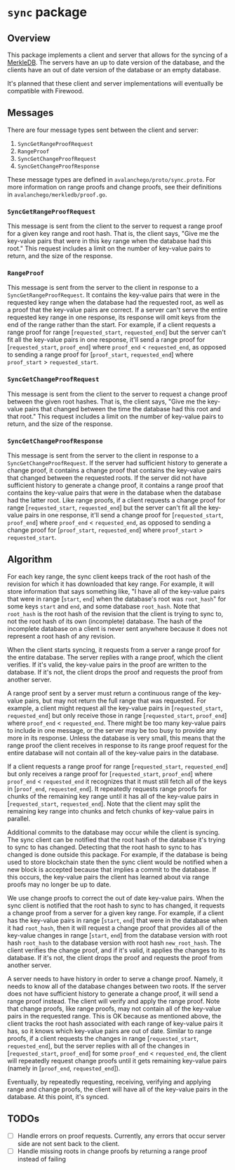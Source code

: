 # `sync` package

## Overview

This package implements a client and server that allows for the syncing of a [MerkleDB](../merkledb/README.md). The servers have an up to date version of the database, and the clients have an out of date version of the database or an empty database.

It's planned that these client and server implementations will eventually be compatible with Firewood.

## Messages

There are four message types sent between the client and server:

1. `SyncGetRangeProofRequest`
2. `RangeProof`
3. `SyncGetChangeProofRequest`
4. `SyncGetChangeProofResponse`

These message types are defined in `avalanchego/proto/sync.proto`.
For more information on range proofs and change proofs, see their definitions in `avalanchego/merkledb/proof.go`.

### `SyncGetRangeProofRequest`

This message is sent from the client to the server to request a range proof for a given key range and root hash. That is, the client says, "Give me the key-value pairs that were in this key range when the database had this root." This request includes a limit on the number of key-value pairs to return, and the size of the response.

### `RangeProof`

This message is sent from the server to the client in response to a `SyncGetRangeProofRequest`. It contains the key-value pairs that were in the requested key range when the database had the requested root, as well as a proof that the key-value pairs are correct. If a server can't serve the entire requested key range in one response, its response will omit keys from the end of the range rather than the start. For example, if a client requests a range proof for range [`requested_start`, `requested_end`] but the server can't fit all the key-value pairs in one response, it'll send a range proof for [`requested_start`, `proof_end`] where `proof_end` < `requested_end`, as opposed to sending a range proof for [`proof_start`, `requested_end`] where `proof_start` > `requested_start`.

### `SyncGetChangeProofRequest`

This message is sent from the client to the server to request a change proof between the given root hashes. That is, the client says, "Give me the key-value pairs that changed between the time the database had this root and that root." This request includes a limit on the number of key-value pairs to return, and the size of the response.

### `SyncGetChangeProofResponse`

This message is sent from the server to the client in response to a `SyncGetChangeProofRequest`. If the server had sufficient history to generate a change proof, it contains a change proof that contains the key-value pairs that changed between the requested roots. If the server did not have sufficient history to generate a change proof, it contains a range proof that contains the key-value pairs that were in the database when the database had the latter root. Like range proofs, if a client requests a change proof for range [`requested_start`, `requested_end`] but the server can't fit all the key-value pairs in one response, it'll send a change proof for [`requested_start`, `proof_end`] where `proof_end` < `requested_end`, as opposed to sending a change proof for [`proof_start`, `requested_end`] where `proof_start` > `requested_start`.

## Algorithm

For each key range, the sync client keeps track of the root hash of the revision for which it has downloaded that key range. For example, it will store information that says something like, "I have all of the key-value pairs that were in range [`start`, `end`] when the database's root was `root_hash`" for some keys `start` and `end`, and some database `root_hash`. Note that `root_hash` is the root hash of the revision that the client is trying to sync to, not the root hash of its own (incomplete) database. The hash of the incomplete database on a client is never sent anywhere because it does not represent a root hash of any revision.

When the client starts syncing, it requests from a server a range proof for the entire database. The server replies with a range proof, which the client verifies. If it's valid, the key-value pairs in the proof are written to the database. If it's not, the client drops the proof and requests the proof from another server. 

A range proof sent by a server must return a continuous range of the key-value pairs, but may not return the full range that was requested. For example, a client might request all the key-value pairs in [`requested_start`, `requested_end`] but only receive those in range [`requested_start`, `proof_end`] where `proof_end` < `requested_end`. There might be too many key-value pairs to include in one message, or the server may be too busy to provide any more in its response. Unless the database is very small, this means that the range proof the client receives in response to its range proof request for the entire database will not contain all of the key-value pairs in the database.

If a client requests a range proof for range [`requested_start`, `requested_end`] but only receives a range proof for [`requested_start`, `proof_end`] where `proof_end` < `requested_end` it recognizes that it must still fetch all of the keys in [`proof_end`, `requested_end`]. It repeatedly requests range proofs for chunks of the remaining key range until it has all of the key-value pairs in [`requested_start`, `requested_end`]. Note that the client may split the remaining key range into chunks and fetch chunks of key-value pairs in parallel.

Additional commits to the database may occur while the client is syncing. The sync client can be notified that the root hash of the database it's trying to sync to has changed. Detecting that the root hash to sync to has changed is done outside this package. For example, if the database is being used to store blockchain state then the sync client would be notified when a new block is accepted because that implies a commit to the database. If this occurs, the key-value pairs the client has learned about via range proofs may no longer be up to date.

We use change proofs to correct the out of date key-value pairs. When the sync client is notified that the root hash to sync to has changed, it requests a change proof from a server for a given key range. For example, if a client has the key-value pairs in range [`start`, `end`] that were in the database when it had `root_hash`, then it will request a change proof that provides all of the key-value changes in range [`start`, `end`] from the database version with root hash `root_hash` to the database version with root hash `new_root_hash`. The client verifies the change proof, and if it's valid, it applies the changes to its database. If it's not, the client drops the proof and requests the proof from another server.

A server needs to have history in order to serve a change proof. Namely, it needs to know all of the database changes between two roots. If the server does not have sufficient history to generate a change proof, it will send a range proof instead. The client will verify and apply the range proof. Note that change proofs, like range proofs, may not contain all of the key-value pairs in the requested range. This is OK because as mentioned above, the client tracks the root hash associated with each range of key-value pairs it has, so it knows which key-value pairs are out of date. Similar to range proofs, if a client requests the changes in range [`requested_start`, `requested_end`], but the server replies with all of the changes in [`requested_start`, `proof_end`] for some `proof_end` < `requested_end`, the client will repeatedly request change proofs until it gets remaining key-value pairs (namely in [`proof_end`, `requested_end`]). 

Eventually, by repeatedly requesting, receiving, verifying and applying range and change proofs, the client will have all of the key-value pairs in the database. At this point, it's synced.

## TODOs

- [ ] Handle errors on proof requests.  Currently, any errors that occur server side are not sent back to the client.
- [ ] Handle missing roots in change proofs by returning a range proof instead of failing

